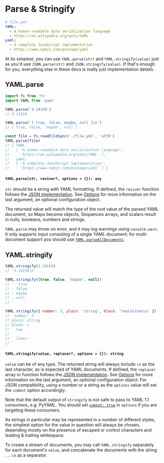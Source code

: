 # Parse & Stringify

```yaml
# file.yml
YAML:
  - A human-readable data serialization language
  - https://en.wikipedia.org/wiki/YAML
yaml:
  - A complete JavaScript implementation
  - https://www.npmjs.com/package/yaml
```

At its simplest, you can use `YAML.parse(str)` and `YAML.stringify(value)` just as you'd use `JSON.parse(str)` and `JSON.stringify(value)`. If that's enough for you, everything else in these docs is really just implementation details.

## YAML.parse

```js
import fs from 'fs'
import YAML from 'yaml'

YAML.parse('3.14159')
// 3.14159

YAML.parse('[ true, false, maybe, null ]\n')
// [ true, false, 'maybe', null ]

const file = fs.readFileSync('./file.yml', 'utf8')
YAML.parse(file)
// { YAML:
//   [ 'A human-readable data serialization language',
//     'https://en.wikipedia.org/wiki/YAML' ],
//   yaml:
//   [ 'A complete JavaScript implementation',
//     'https://www.npmjs.com/package/yaml' ] }
```

#### `YAML.parse(str, reviver?, options = {}): any`

`str` should be a string with YAML formatting. If defined, the `reviver` function follows the [JSON implementation](https://developer.mozilla.org/en-US/docs/Web/JavaScript/Reference/Global_Objects/JSON/parse#Using_the_reviver_parameter). See [Options](#options) for more information on the last argument, an optional configuration object.

The returned value will match the type of the root value of the parsed YAML document, so Maps become objects, Sequences arrays, and scalars result in nulls, booleans, numbers and strings.

`YAML.parse` may throw on error, and it may log warnings using `console.warn`. It only supports input consisting of a single YAML document; for multi-document support you should use [`YAML.parseAllDocuments`](#parsing-documents).

## YAML.stringify

```js
YAML.stringify(3.14159)
// '3.14159\n'

YAML.stringify([true, false, 'maybe', null])
// `- true
// - false
// - maybe
// - null
// `

YAML.stringify({ number: 3, plain: 'string', block: 'two\nlines\n' })
// `number: 3
// plain: string
// block: >
//   two
//
//   lines
// `
```

#### `YAML.stringify(value, replacer?, options = {}): string`

`value` can be of any type. The returned string will always include `\n` as the last character, as is expected of YAML documents. If defined, the `replacer` array or function follows the [JSON implementation](https://developer.mozilla.org/en-US/docs/Web/JavaScript/Reference/Global_Objects/JSON/stringify#The_replacer_parameter). See [Options](#options) for more information on the last argument, an optional configuration object. For JSON compatibility, using a number or a string as the `options` value will set the `indent` option accordingly.

Note that the default output of `stringify` is not safe to pass to YAML 1.1 consumers, e.g. PyYAML. You should set [`compat: true`](#schema-options) in `options` if you are targeting these consumers.

As strings in particular may be represented in a number of different styles, the simplest option for the value in question will always be chosen, depending mostly on the presence of escaped or control characters and leading & trailing whitespace.

To create a stream of documents, you may call `YAML.stringify` separately for each document's `value`, and concatenate the documents with the string `...\n` as a separator.
